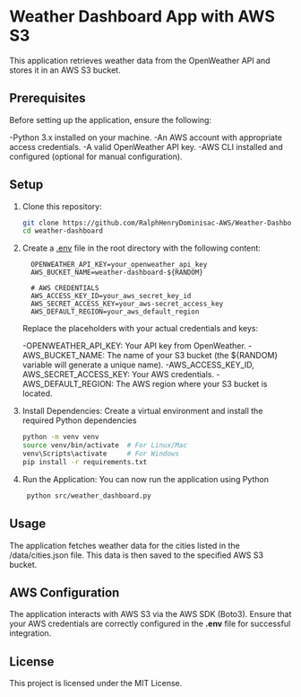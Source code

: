 # Weather Dashboard App with AWS S3

This application retrieves weather data from the OpenWeather API and stores it in an AWS S3 bucket.

## Prerequisites

Before setting up the application, ensure the following:

-Python 3.x installed on your machine.
-An AWS account with appropriate access credentials.
-A valid OpenWeather API key.
-AWS CLI installed and configured (optional for manual configuration).

## Setup

1. Clone this repository:
    ```sh
    git clone https://github.com/RalphHenryDominisac-AWS/Weather-Dashboard-S3.git
    cd weather-dashboard    
    ```

2. Create a [.env](https://dotenvx.com/docs/env-file) file in the root directory with the following content:

    ```properties
      OPENWEATHER_API_KEY=your_openweather_api_key
      AWS_BUCKET_NAME=weather-dashboard-${RANDOM}
    
      # AWS CREDENTIALS
      AWS_ACCESS_KEY_ID=your_aws_secret_key_id
      AWS_SECRET_ACCESS_KEY=your_aws-secret_access_key
      AWS_DEFAULT_REGION=your_aws_default_region
    ```

    Replace the placeholders with your actual credentials and keys:

    -OPENWEATHER_API_KEY: Your API key from OpenWeather.
    -AWS_BUCKET_NAME: The name of your S3 bucket (the ${RANDOM} variable will generate a unique name).
    -AWS_ACCESS_KEY_ID, AWS_SECRET_ACCESS_KEY: Your AWS credentials.
    -AWS_DEFAULT_REGION: The AWS region where your S3 bucket is located.

3. Install Dependencies: Create a virtual environment and install the required Python dependencies

    ```sh
    python -m venv venv
    source venv/bin/activate  # For Linux/Mac
    venv\Scripts\activate     # For Windows
    pip install -r requirements.txt
    ```

4. Run the Application: You can now run the application using Python

   ```sh
    python src/weather_dashboard.py
    ```


## Usage 

The application fetches weather data for the cities listed in the /data/cities.json file. This data is then saved to the specified AWS S3 bucket.

## AWS Configuration

The application interacts with AWS S3 via the AWS SDK (Boto3). Ensure that your AWS credentials are correctly configured in the **.env** file for successful integration.


## License 

This project is licensed under the MIT License.
